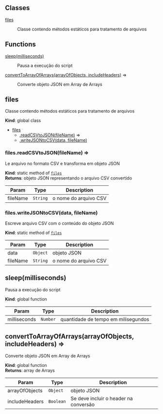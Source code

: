 ## Classes

<dl>
<dt><a href="#files">files</a></dt>
<dd><p>Classe contendo métodos estáticos para tratamento de arquivos</p>
</dd>
</dl>

## Functions

<dl>
<dt><a href="#sleep">sleep(milliseconds)</a></dt>
<dd><p>Pausa a execução do script</p>
</dd>
<dt><a href="#convertToArrayOfArrays">convertToArrayOfArrays(arrayOfObjects, includeHeaders)</a> ⇒</dt>
<dd><p>Converte objeto JSON em Array de Arrays</p>
</dd>
</dl>

<a name="files"></a>

## files
Classe contendo métodos estáticos para tratamento de arquivos

**Kind**: global class  

* [files](#files)
    * [.readCSVtoJSON(fileName)](#files.readCSVtoJSON) ⇒
    * [.writeJSONtoCSV(data, fileName)](#files.writeJSONtoCSV)

<a name="files.readCSVtoJSON"></a>

### files.readCSVtoJSON(fileName) ⇒
Le arquivo no formato CSV e transforma em objeto JSON

**Kind**: static method of [<code>files</code>](#files)  
**Returns**: objeto JSON representando o arquivo CSV convertido  

| Param | Type | Description |
| --- | --- | --- |
| fileName | <code>String</code> | o nome do arquivo CSV |

<a name="files.writeJSONtoCSV"></a>

### files.writeJSONtoCSV(data, fileName)
Escreve arquivo CSV com o conteúdo do objeto JSON

**Kind**: static method of [<code>files</code>](#files)  

| Param | Type | Description |
| --- | --- | --- |
| data | <code>Object</code> | objeto JSON |
| fileName | <code>String</code> | o nome do arquivo CSV |

<a name="sleep"></a>

## sleep(milliseconds)
Pausa a execução do script

**Kind**: global function  

| Param | Type | Description |
| --- | --- | --- |
| milliseconds | <code>Number</code> | quantidade de tempo em milisegundos |

<a name="convertToArrayOfArrays"></a>

## convertToArrayOfArrays(arrayOfObjects, includeHeaders) ⇒
Converte objeto JSON em Array de Arrays

**Kind**: global function  
**Returns**: array de Arrays  

| Param | Type | Description |
| --- | --- | --- |
| arrayOfObjects | <code>Object</code> | objeto JSON |
| includeHeaders | <code>Boolean</code> | Se deve incluir o header na conversão |

